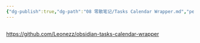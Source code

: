 ```yaml
---
{"dg-publish":true,"dg-path":"08 零散笔记/Tasks Calendar Wrapper.md","permalink":"/08 零散笔记/Tasks Calendar Wrapper/","created":"2024-08-05","updated":"2024-08-05"}
---
```


## 
https://github.com/Leonezz/obsidian-tasks-calendar-wrapper